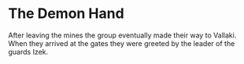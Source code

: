 # The Demon Hand

After leaving the mines the group eventually made their way to Vallaki. When they arrived at the gates they were greeted by the leader of the guards Izek. 
